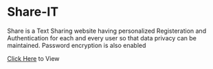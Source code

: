 # Share-IT
<p>Share is a Text Sharing website having personalized Registeration and Authentication for each and every user so that data privacy can be maintained. Password encryption is also enabled </p>
<p><a href="https://muhammadfaseeh2002.github.io/Share-IT/">Click Here</a> to View<P>